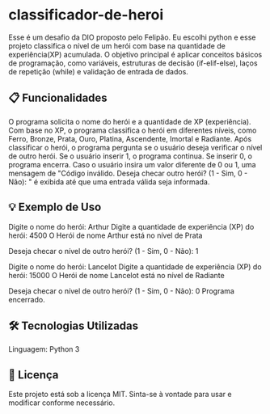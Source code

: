 # classificador-de-heroi
Esse é um desafio da DIO proposto pelo Felipão. Eu escolhi python e esse projeto classifica o nível de um herói com base na quantidade de experiência(XP) acumulada. O objetivo principal é aplicar conceitos básicos de programação, como variáveis, estruturas de decisão (if-elif-else), laços de repetição (while) e validação de entrada de dados.

## 📋 Funcionalidades
O programa solicita o nome do herói e a quantidade de XP (experiência).
Com base no XP, o programa classifica o herói em diferentes níveis, como Ferro, Bronze, Prata, Ouro, Platina, Ascendente, Imortal e Radiante.
Após classificar o herói, o programa pergunta se o usuário deseja verificar o nível de outro herói.
    Se o usuário inserir 1, o programa continua.
    Se inserir 0, o programa encerra.
    Caso o usuário insira um valor diferente de 0 ou 1, uma mensagem de "Código inválido. Deseja checar outro herói? (1 - Sim, 0 - Não): " é exibida até que uma entrada válida seja informada.

## 💡 Exemplo de Uso
Digite o nome do herói: Arthur
Digite a quantidade de experiência (XP) do herói: 4500
O Herói de nome Arthur está no nível de Prata

Deseja checar o nível de outro herói? (1 - Sim, 0 - Não): 1

Digite o nome do herói: Lancelot
Digite a quantidade de experiência (XP) do herói: 15000
O Herói de nome Lancelot está no nível de Radiante

Deseja checar o nível de outro herói? (1 - Sim, 0 - Não): 0
Programa encerrado.

## 🛠️ Tecnologias Utilizadas
Linguagem: Python 3

## 📄 Licença
Este projeto está sob a licença MIT. Sinta-se à vontade para usar e modificar conforme necessário.